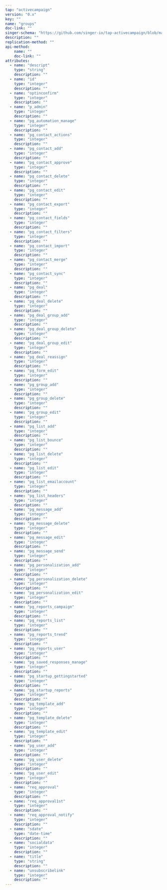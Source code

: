 ```yaml
---
tap: "activecampaign"
version: "0.x"
key: ""
name: "groups"
doc-link: ""
singer-schema: "https://github.com/singer-io/tap-activecampaign/blob/master/tap_activecampaign/schemas/groups.json"
description: ""
replication-method: ""
api-method:
    name: ""
    doc-link: ""
attributes:
  - name: "descript"
    type: "string"
    description: ""
  - name: "id"
    type: "integer"
    description: ""
  - name: "optinconfirm"
    type: "integer"
    description: ""
  - name: "p_admin"
    type: "integer"
    description: ""
  - name: "pg_automation_manage"
    type: "integer"
    description: ""
  - name: "pg_contact_actions"
    type: "integer"
    description: ""
  - name: "pg_contact_add"
    type: "integer"
    description: ""
  - name: "pg_contact_approve"
    type: "integer"
    description: ""
  - name: "pg_contact_delete"
    type: "integer"
    description: ""
  - name: "pg_contact_edit"
    type: "integer"
    description: ""
  - name: "pg_contact_export"
    type: "integer"
    description: ""
  - name: "pg_contact_fields"
    type: "integer"
    description: ""
  - name: "pg_contact_filters"
    type: "integer"
    description: ""
  - name: "pg_contact_import"
    type: "integer"
    description: ""
  - name: "pg_contact_merge"
    type: "integer"
    description: ""
  - name: "pg_contact_sync"
    type: "integer"
    description: ""
  - name: "pg_deal"
    type: "integer"
    description: ""
  - name: "pg_deal_delete"
    type: "integer"
    description: ""
  - name: "pg_deal_group_add"
    type: "integer"
    description: ""
  - name: "pg_deal_group_delete"
    type: "integer"
    description: ""
  - name: "pg_deal_group_edit"
    type: "integer"
    description: ""
  - name: "pg_deal_reassign"
    type: "integer"
    description: ""
  - name: "pg_form_edit"
    type: "integer"
    description: ""
  - name: "pg_group_add"
    type: "integer"
    description: ""
  - name: "pg_group_delete"
    type: "integer"
    description: ""
  - name: "pg_group_edit"
    type: "integer"
    description: ""
  - name: "pg_list_add"
    type: "integer"
    description: ""
  - name: "pg_list_bounce"
    type: "integer"
    description: ""
  - name: "pg_list_delete"
    type: "integer"
    description: ""
  - name: "pg_list_edit"
    type: "integer"
    description: ""
  - name: "pg_list_emailaccount"
    type: "integer"
    description: ""
  - name: "pg_list_headers"
    type: "integer"
    description: ""
  - name: "pg_message_add"
    type: "integer"
    description: ""
  - name: "pg_message_delete"
    type: "integer"
    description: ""
  - name: "pg_message_edit"
    type: "integer"
    description: ""
  - name: "pg_message_send"
    type: "integer"
    description: ""
  - name: "pg_personalization_add"
    type: "integer"
    description: ""
  - name: "pg_personalization_delete"
    type: "integer"
    description: ""
  - name: "pg_personalization_edit"
    type: "integer"
    description: ""
  - name: "pg_reports_campaign"
    type: "integer"
    description: ""
  - name: "pg_reports_list"
    type: "integer"
    description: ""
  - name: "pg_reports_trend"
    type: "integer"
    description: ""
  - name: "pg_reports_user"
    type: "integer"
    description: ""
  - name: "pg_saved_responses_manage"
    type: "integer"
    description: ""
  - name: "pg_startup_gettingstarted"
    type: "integer"
    description: ""
  - name: "pg_startup_reports"
    type: "integer"
    description: ""
  - name: "pg_template_add"
    type: "integer"
    description: ""
  - name: "pg_template_delete"
    type: "integer"
    description: ""
  - name: "pg_template_edit"
    type: "integer"
    description: ""
  - name: "pg_user_add"
    type: "integer"
    description: ""
  - name: "pg_user_delete"
    type: "integer"
    description: ""
  - name: "pg_user_edit"
    type: "integer"
    description: ""
  - name: "req_approval"
    type: "integer"
    description: ""
  - name: "req_approval1st"
    type: "integer"
    description: ""
  - name: "req_approval_notify"
    type: "integer"
    description: ""
  - name: "sdate"
    type: "date-time"
    description: ""
  - name: "socialdata"
    type: "integer"
    description: ""
  - name: "title"
    type: "string"
    description: ""
  - name: "unsubscribelink"
    type: "integer"
    description: ""
---
```

